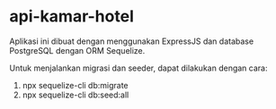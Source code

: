 # api-kamar-hotel
Aplikasi ini dibuat dengan menggunakan ExpressJS dan database PostgreSQL dengan ORM Sequelize.

Untuk menjalankan migrasi dan seeder, dapat dilakukan dengan cara: 
1. npx sequelize-cli db:migrate
2. npx sequelize-cli db:seed:all
